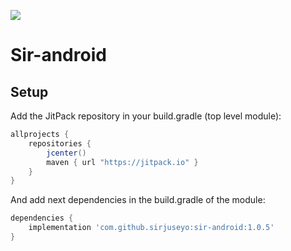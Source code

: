 
[![](https://jitpack.io/v/sirjuseyo/sir-android.svg)](https://jitpack.io/#sirjuseyo/sir-android)

# Sir-android


## Setup
Add the JitPack repository in your build.gradle (top level module):
```gradle
allprojects {
    repositories {
        jcenter()
        maven { url "https://jitpack.io" }
    }
}
```

And add next dependencies in the build.gradle of the module:
```gradle
dependencies {
    implementation 'com.github.sirjuseyo:sir-android:1.0.5'
}
```
